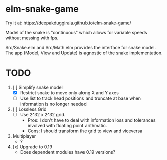 # elm-snake-game

Try it at: https://deepakduggirala.github.io/elm-snake-game/

Model of the snake is "continuous" which allows for variable speeds without messing with fps.

Src/Snake.elm and Src/Math.elm provides the interface for snake model.
The app (Model, View and Update) is agnostic of the snake implementation.

# TODO
1. [ ] Simplify snake model
    - [x] Restrict snake to move only along X and Y axes
    - [ ] Use list to track head positions and truncate at base when information is no longer needed
2. [ ] Lossless Grid
    - [ ] Use 2^32 x 2^32 grid.
      - Pros: I don't have to deal with information loss and tolerances involved with floating point arithmatic.
      - Cons: I should transform the grid to view and viceversa
3. Multiplayer
    - ?
4. [x] Upgrade to 0.19
    - Does dependent modules have 0.19 versions?